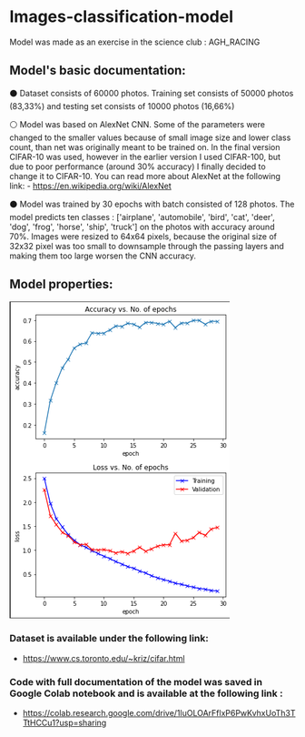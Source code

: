 # Images-classification-model
Model was made as an exercise in the science club : AGH_RACING

## Model's basic documentation:
⚫ Dataset consists of 60000 photos. Training set consists of 50000 photos (83,33%) and testing set consists of 10000 photos (16,66%)

⚪ Model was based on AlexNet CNN. Some of the parameters were changed to the smaller values because of small image size and lower class count, than net was originally meant to be trained on. In the final version CIFAR-10 was used, however in the earlier version I used CIFAR-100, but due to poor performance (around 30% accuracy) I finally decided to change it to CIFAR-10. You can read more about AlexNet at the following link: - https://en.wikipedia.org/wiki/AlexNet

⚫ Model was trained by 30 epochs with batch consisted of 128 photos. The model predicts ten classes : ['airplane', 'automobile', 'bird', 'cat', 'deer', 'dog', 'frog', 'horse', 'ship', 'truck'] on the photos with accuracy around 70%. Images were resized to 64x64 pixels, because the original size of 32x32 pixel was too small to downsample through the passing layers and making them too large worsen the CNN accuracy.


## Model properties:
![Notebook](notebook_with_model/plot.png "Notebook")

### Dataset is available under the following link:
  - https://www.cs.toronto.edu/~kriz/cifar.html
### Code with full documentation of the model was saved in Google Colab notebook and is available at the following link :
  - https://colab.research.google.com/drive/1luOLOArFflxP6PwKvhxUoTh3TTtHCCu1?usp=sharing
